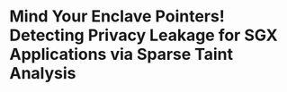 # Mind Your Enclave Pointers! Detecting Privacy Leakage for SGX Applications via Sparse Taint Analysis
